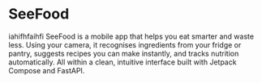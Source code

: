# SeeFood


iahifhfaihfi
SeeFood is a mobile app that helps you eat smarter and waste less.  Using your camera, it recognises ingredients from your fridge or pantry,  suggests recipes you can make instantly, and tracks nutrition automatically. All within a clean, intuitive interface built with Jetpack Compose and FastAPI.
